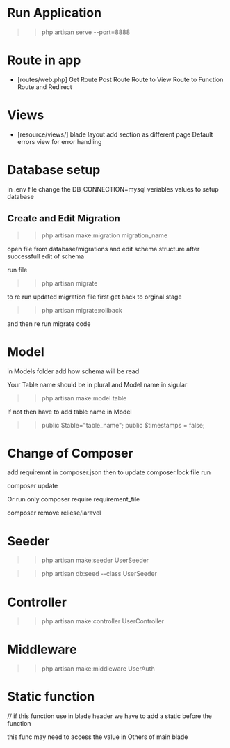 # Run Application
>>php artisan serve --port=8888

# Route in app
- [routes/web.php]
Get Route
Post Route
Route to View
Route to Function
Route and Redirect

# Views 
- [resource/views/]
blade layout
add section as different page
Default errors view for error handling

# Database setup 
in .env file change the DB_CONNECTION=mysql veriables values
to setup database

## Create and Edit Migration

>>php artisan make:migration migration_name

open file from database/migrations and edit schema structure
after successfull edit of schema

run file
>>php artisan migrate

to re run updated migration file first get back to orginal stage
>> php artisan migrate:rollback 
 
and then re run migrate code

# Model
in Models folder add how schema will be read

Your Table name should be in plural and Model name in sigular

>> php artisan make:model table

If not then have to add table name in Model
>> public $table="table_name";
    public $timestamps = false;

# Change of Composer
add requiremnt in composer.json
then to update composer.lock file run

composer update

Or run only
composer require requirement_file

composer remove reliese/laravel

# Seeder 

>> php artisan make:seeder UserSeeder

>> php artisan db:seed --class UserSeeder

# Controller

>> php artisan make:controller UserController

# Middleware

>> php artisan make:middleware UserAuth

# Static function
// if this function use in blade header we have to add a static before the function

this func may need to access the value in Others of main blade

